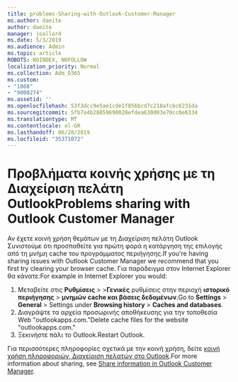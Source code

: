```yaml
---
title: problems-Sharing-with-Outlook-Customer-Manager
ms.author: daeite
author: daeite
manager: joallard
ms.date: 5/3/2019
ms.audience: Admin
ms.topic: article
ROBOTS: NOINDEX, NOFOLLOW
localization_priority: Normal
ms.collection: Adm_O365
ms.custom:
- "1868"
- "9000274"
ms.assetid: ''
ms.openlocfilehash: 53f3dcc9e5ae1cde1f856bcd7c218afcbc6231da
ms.sourcegitcommit: 5fb7a4b28859690020efdea630d03e70cc0e6334
ms.translationtype: MT
ms.contentlocale: el-GR
ms.lasthandoff: 06/28/2019
ms.locfileid: "35371072"
---
```

# <a name="problems-sharing-with-outlook-customer-manager"></a><span data-ttu-id="3113e-102">Προβλήματα κοινής χρήσης με τη Διαχείριση πελάτη Outlook</span><span class="sxs-lookup"><span data-stu-id="3113e-102">Problems sharing with Outlook Customer Manager</span></span>

<span data-ttu-id="3113e-103">Αν έχετε κοινή χρήση θεμάτων με τη Διαχείριση πελάτη Outlook Συνιστούμε ότι προσπαθείτε για πρώτη φορά η κατάργηση της επιλογής από τη μνήμη cache του προγράμματος περιήγησης.</span><span class="sxs-lookup"><span data-stu-id="3113e-103">If you're having sharing issues with Outlook Customer Manager we recommend that you first try clearing your browser cache.</span></span> <span data-ttu-id="3113e-104">Για παράδειγμα στον Internet Explorer θα κάνατε:</span><span class="sxs-lookup"><span data-stu-id="3113e-104">For example in Internet Explorer you would:</span></span>

1. <span data-ttu-id="3113e-105">Μεταβείτε στις **Ρυθμίσεις** > >**Γενικές** ρυθμίσεις στην περιοχή **ιστορικό περιήγησης** > **μνημών cache και βάσεις δεδομένων**.</span><span class="sxs-lookup"><span data-stu-id="3113e-105">Go to **Settings** > **General** > Settings under **Browsing history** > **Caches and databases**.</span></span>
2. <span data-ttu-id="3113e-106">Διαγράψτε τα αρχεία προσωρινής αποθήκευσης για την τοποθεσία Web "outlookapps.com."</span><span class="sxs-lookup"><span data-stu-id="3113e-106">Delete cache files for the website "outlookapps.com."</span></span>
3. <span data-ttu-id="3113e-107">Ξεκινήστε πάλι το Outlook.</span><span class="sxs-lookup"><span data-stu-id="3113e-107">Restart Outlook.</span></span>

<span data-ttu-id="3113e-108">Για περισσότερες πληροφορίες σχετικά με την κοινή χρήση, δείτε [κοινή χρήση πληροφοριών, Διαχείριση πελατών στο Outlook](https://support.office.com/article/4f26cc69-67da-4cd5-b344-02d1a4799310%20).</span><span class="sxs-lookup"><span data-stu-id="3113e-108">For more information about sharing, see [Share information in Outlook Customer Manager](https://support.office.com/article/4f26cc69-67da-4cd5-b344-02d1a4799310%20).</span></span>